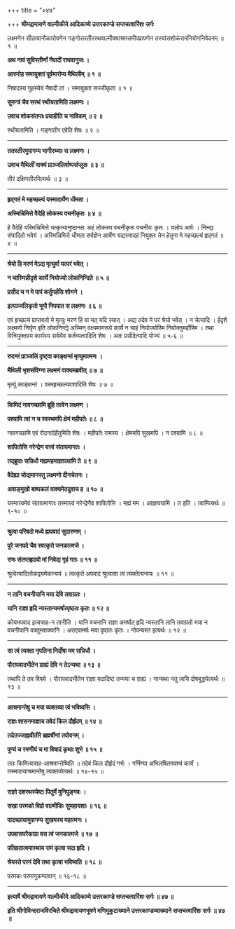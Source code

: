+++
title = "०४७"

+++
**श्रीमद्रामायणे वाल्मीकीये आदिकाव्ये उत्तरकाण्डे सप्तचत्वारिंशः सर्गः**

लक्ष्मणेन सीतायानौकारोपणेन गङ्गोत्तरतीरस्थवाल्मीक्याश्रमसमीपप्रापणेन तस्यांसशोकंरामनियोगनिवेदनम् ॥ १ ॥

**अथ नावं सुविस्तीर्णां नैपादीं राघवानुजः ।**

**आरुरोह समायुक्तां पूर्वमारोप्य मैथिलीम् ॥ १ ॥**

निषादस्य गुहस्येयं नैषादी तां । समायुक्तां सज्जीकृतां ॥ १ ॥

**सुमन्त्रं चैव सरथं स्थीयतामिति लक्ष्मणः ।**

**उवाच शोकसंतप्तः प्रयाहीति च नाविकम् ॥ २ ॥**

स्थीयतामिति । गङ्गातीर एवेति शेषः ॥ २ ॥

****

**ततस्तीरमुपागम्य भागीरथ्याः स लक्ष्मणः ।**

**उवाच मैथिलीं वाक्यं प्राञ्जलिर्वाष्पसंप्लुतः ॥ ३ ॥**

तीरं दक्षिणतीरमित्यर्थः ॥ ३ ॥

****

**हृद्गतं मे महच्छल्यं यस्मादार्येण धीमता ।**

**अस्मिन्निमित्ते वैदेहि लोकस्य वचनीकृतः ॥ ४ ॥**

हे वैदेहि यस्मिन्निमित्ते यत्कृत्यानुष्ठानतः अहं लोकस्य वचनीकृतः वचनीयः कृतः । यलोप आर्षः । निन्द्यः संपादितो भवेयं । अस्मिन्निमित्ते धीमता सर्वज्ञेन आर्येण यद्यस्मादहं नियुक्तः तेन हेतुना मे महच्छल्यं हृद्गतं ॥ ४ ॥

****

**श्रेयो हि मरणं मेऽद्य मृत्युर्वा यत्परं भवेत् ।**

**न चास्मिन्नीदृशे कार्ये नियोज्यो लोकनिन्दिते ॥ ५ ॥**

**प्रसीद च न मे पापं कर्तुमर्हसि शोभने ।**

**इत्यञ्जलिकृतो भूमौ निपपात स लक्ष्मणः ॥ ६ ॥**

एवं हृच्छल्यं प्राप्तवतो मे मृत्युः मरणं हि वा यत् यदि स्यात् । अद्य तदेव मे परं श्रेयो भवेत् । न चेत्यादि । ईदृशे लक्ष्मणो निर्घृण इति लोकनिन्द्ये अस्मिन् वक्ष्यमाणरूपे कार्ये न चाहं नियोज्योस्मि नियोक्तुमर्होस्मि । तथा विनियुक्तस्य कार्यस्य सर्वथैव कर्तव्यत्वादिति शेषः । अतः प्रसीदेत्यादि योज्यं ॥ ५-६ ॥

****

**रुदन्तं प्राञ्जलिं दृष्ट्वा काङ्क्षन्तं मृत्युमात्मनः ।**

**मैथिली भृशसंविग्ना लक्ष्मणं वाक्यमब्रवीत् ॥ ७ ॥**

मृत्युं काङ्क्षन्तं । परमहृच्छल्यवशादिति शेषः ॥ ७ ॥

****

**किमिदं नावगच्छामि ब्रूहि तत्वेन लक्ष्मण ।**

**पश्यामि त्वां न च स्वस्थमपि क्षेमं महीपतेः ॥ ८ ॥**

नावगच्छामि एवं रोदनादेर्हेतुमिति शेषः । महीपतेः रामस्य । क्षेममपि सुखमपि । न पश्यामि ॥ ८ ॥

**शापितोसि नरेन्द्रेण यत्त्वं संतापमागतः ।**

**तद्ब्रूयाः सन्निधौ मह्यमहमाज्ञापयामि ते ॥ ९ ॥**

**वैदेह्या चोद्यमानस्तु लक्ष्मणो दीनचेतनः ।**

**अवाङ्मुखो बाष्पकलं वाक्यमेतदुवाच ह ॥ १० ॥**

यस्मात्त्वमेवं संतापमागतः तस्मात्त्वं नरेन्द्रेणैव शापितोसि । मह्यं मम । आज्ञापयामि । त इति । त्वामित्यर्थः ॥ ९-१० ॥

****

**श्रुत्वा परिषदो मध्ये ह्यपवादं सुदारुणम् ।**

**पुरे जनपदे चैव स्वत्कृते जनकात्मजे ।**

**रामः संतप्तहृदयो मां निवेद्य गृहं गतः ॥ ११ ॥**

श्रुत्वेत्यादिलोकद्वयमेकान्वयं ॥ त्वत्कृते अपवादं श्रुत्वासा त्वं त्यक्तेत्यन्वयः ॥ ११ ॥

****

**न तानि वचनीयानि मया देवि तवाग्रतः ।**

**यानि राज्ञा हृदि न्यस्तान्यमर्षात्पृष्ठतः कृतः ॥ १२ ॥**

कोयमपवाद इत्यत्राह-न तानीति । यानि वचनानि राज्ञा अमर्षात् हृदि न्यस्तानि तानि तवाग्रतो मया न वचनीयानि वक्तुमशक्यानि । अतएवामर्षः मया पृष्ठतः कृतः । नोपन्यस्त इत्यर्थः ॥ १२ ॥

****

**सा त्वं त्यक्ता नृपतिना निर्दोषा मम सन्निधौ ।**

**पौरापवादभीतेन ग्राह्यं देवि न तेऽन्यथा ॥ १३ ॥**

तथापि ते तव विषये । पौरापवादभीतेन राज्ञा यदादिष्टं तन्मया च ग्राह्यं । नान्यथा नतु त्वयि दोषबुद्ध्येत्यर्थः ॥ १३ ॥

****

**आश्रमान्तेषु च मया व्यक्तव्या त्वं भविष्यसि ।**

**राज्ञः शासनमाज्ञाय तवेदं किल दौर्हृदम् ॥ १४ ॥**

**तदेतज्जाह्नवीतीरे ब्रह्मर्षीणां तपोवनम् ।**

**पुण्यं च रमणीयं च मा विषादं कृथाः शुभे ॥ १५ ॥**

ततः किमित्यत्राह-आश्रमान्तेष्विति ॥ तदेवं किल दौर्हृदं गर्भः । गर्भिण्या अभिलषितमवश्यं कार्यं । तस्मादप्याश्रमान्तेषु त्यक्तव्येत्यर्थः ॥ १४-१५ ॥

****

**राज्ञो दशरथस्येष्टः पितुर्मे मुनिपुङ्गवः ।**

**सखा परमको विप्रो वाल्मीकिः सुमहायशाः ॥ १६ ॥**

**पादच्छायामुपागम्य सुखमस्य महात्मनः ।**

**उपवासपरैकाग्रा वस त्वं जनकात्मजे ॥ १७ ॥**

**पतिव्रतात्वमास्थाय रामं कृत्वा सदा हृदि ।**

**श्रेयस्ते परमं देवि तथा कृत्वा भविष्यति ॥ १८ ॥**

परमकः परमानुकम्पावान् ॥ १६-१८ ॥

****

**इत्यार्षे श्रीमद्रामायणे वाल्मीकीये आदिकाव्ये उत्तरकाण्डे सप्तचत्वारिंशः सर्गः ॥ ४७ ॥**

**इति श्रीगोविन्दराजविरचिते श्रीमद्रामायणभूषणे मणिमुकुटाख्याने उत्तरकाण्डव्याख्याने सप्तचत्वारिंशः सर्गः ॥ ४७ ॥**
